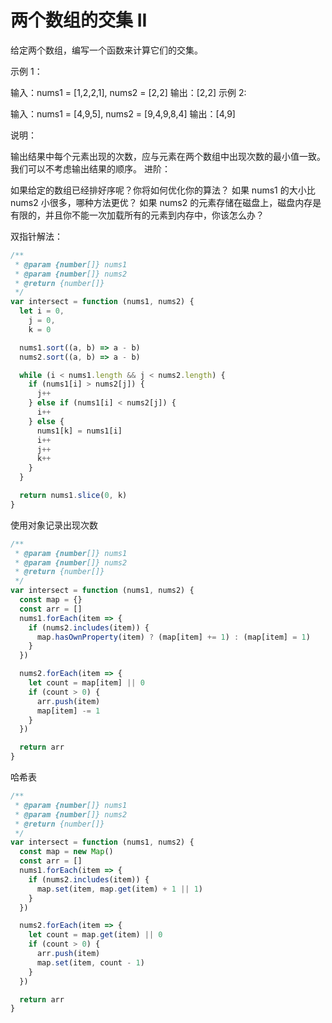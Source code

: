 # 两个数组的交集 II

给定两个数组，编写一个函数来计算它们的交集。

示例 1：

输入：nums1 = [1,2,2,1], nums2 = [2,2]
输出：[2,2]
示例 2:

输入：nums1 = [4,9,5], nums2 = [9,4,9,8,4]
输出：[4,9]
 

说明：

输出结果中每个元素出现的次数，应与元素在两个数组中出现次数的最小值一致。
我们可以不考虑输出结果的顺序。
进阶：

如果给定的数组已经排好序呢？你将如何优化你的算法？
如果 nums1 的大小比 nums2 小很多，哪种方法更优？
如果 nums2 的元素存储在磁盘上，磁盘内存是有限的，并且你不能一次加载所有的元素到内存中，你该怎么办？


双指针解法：
```js
/**
 * @param {number[]} nums1
 * @param {number[]} nums2
 * @return {number[]}
 */
var intersect = function (nums1, nums2) {
  let i = 0,
    j = 0,
    k = 0

  nums1.sort((a, b) => a - b)
  nums2.sort((a, b) => a - b)

  while (i < nums1.length && j < nums2.length) {
    if (nums1[i] > nums2[j]) {
      j++
    } else if (nums1[i] < nums2[j]) {
      i++
    } else {
      nums1[k] = nums1[i]
      i++
      j++
      k++
    }
  }

  return nums1.slice(0, k)
}
```


使用对象记录出现次数
```js
/**
 * @param {number[]} nums1
 * @param {number[]} nums2
 * @return {number[]}
 */
var intersect = function (nums1, nums2) {
  const map = {}
  const arr = []
  nums1.forEach(item => {
    if (nums2.includes(item)) {
      map.hasOwnProperty(item) ? (map[item] += 1) : (map[item] = 1)
    }
  })

  nums2.forEach(item => {
    let count = map[item] || 0
    if (count > 0) {
      arr.push(item)
      map[item] -= 1
    }
  })

  return arr
}
```

哈希表
```js
/**
 * @param {number[]} nums1
 * @param {number[]} nums2
 * @return {number[]}
 */
var intersect = function (nums1, nums2) {
  const map = new Map()
  const arr = []
  nums1.forEach(item => {
    if (nums2.includes(item)) {
      map.set(item, map.get(item) + 1 || 1)
    }
  })

  nums2.forEach(item => {
    let count = map.get(item) || 0
    if (count > 0) {
      arr.push(item)
      map.set(item, count - 1)
    }
  })

  return arr
}
```